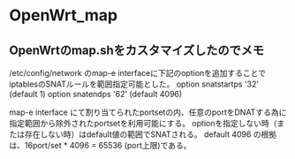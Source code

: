 # OpenWrt_map
## OpenWrtのmap.shをカスタマイズしたのでメモ

/etc/config/network のmap-e interfaceに下記のoptionを追加することでiptablesのSNATルールを範囲指定可能とした。
	option snatstartps '32'  (default 1)
	option snatendps '62'  (default 4096)

map-e interface にて割り当てられたportsetの内、任意のportをDNATする為に指定範囲から除外されたportsetを利用可能にする。
optionを指定しない時（または存在しない時）はdefault値の範囲でSNATされる。
default 4096 の根拠は、16port/set * 4096 = 65536 (port上限)である。

